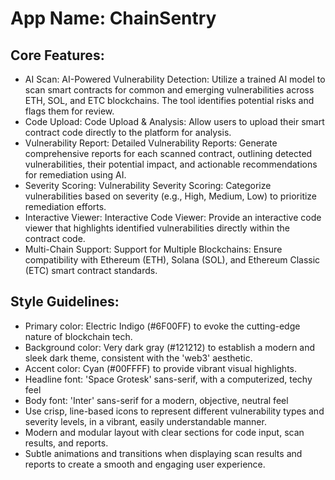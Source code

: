 # **App Name**: ChainSentry

## Core Features:

- AI Scan: AI-Powered Vulnerability Detection: Utilize a trained AI model to scan smart contracts for common and emerging vulnerabilities across ETH, SOL, and ETC blockchains. The tool identifies potential risks and flags them for review.
- Code Upload: Code Upload & Analysis: Allow users to upload their smart contract code directly to the platform for analysis.
- Vulnerability Report: Detailed Vulnerability Reports: Generate comprehensive reports for each scanned contract, outlining detected vulnerabilities, their potential impact, and actionable recommendations for remediation using AI.
- Severity Scoring: Vulnerability Severity Scoring: Categorize vulnerabilities based on severity (e.g., High, Medium, Low) to prioritize remediation efforts.
- Interactive Viewer: Interactive Code Viewer: Provide an interactive code viewer that highlights identified vulnerabilities directly within the contract code.
- Multi-Chain Support: Support for Multiple Blockchains: Ensure compatibility with Ethereum (ETH), Solana (SOL), and Ethereum Classic (ETC) smart contract standards.

## Style Guidelines:

- Primary color: Electric Indigo (#6F00FF) to evoke the cutting-edge nature of blockchain tech. 
- Background color: Very dark gray (#121212) to establish a modern and sleek dark theme, consistent with the 'web3' aesthetic.
- Accent color: Cyan (#00FFFF) to provide vibrant visual highlights.
- Headline font: 'Space Grotesk' sans-serif, with a computerized, techy feel
- Body font: 'Inter' sans-serif for a modern, objective, neutral feel
- Use crisp, line-based icons to represent different vulnerability types and severity levels, in a vibrant, easily understandable manner.
- Modern and modular layout with clear sections for code input, scan results, and reports.
- Subtle animations and transitions when displaying scan results and reports to create a smooth and engaging user experience.